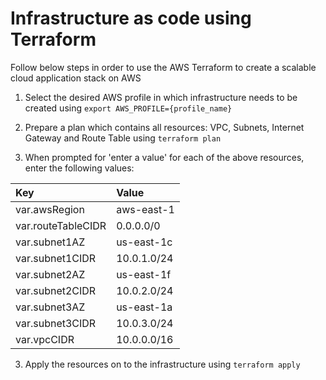 # Infrastructure as code using Terraform

Follow below steps in order to use the AWS Terraform to create a scalable cloud application stack on AWS

1. Select the desired AWS profile in which infrastructure needs to be created using
`export AWS_PROFILE={profile_name}`

2. Prepare a plan which contains all resources: VPC, Subnets, Internet Gateway and Route Table using
`terraform plan`

3. When prompted for 'enter a value' for each of the above resources, enter the following values:

| Key | Value |
| :---  | :---  |
| var.awsRegion | aws-east-1 |
| var.routeTableCIDR | 0.0.0.0/0 |
| var.subnet1AZ | us-east-1c |
| var.subnet1CIDR | 10.0.1.0/24 |
| var.subnet2AZ | us-east-1f |
| var.subnet2CIDR | 10.0.2.0/24 |
| var.subnet3AZ | us-east-1a |
| var.subnet3CIDR | 10.0.3.0/24 |
| var.vpcCIDR | 10.0.0.0/16 |

3. Apply the resources on to the infrastructure using
`terraform apply`